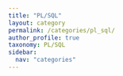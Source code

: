 ```yaml
---
title: "PL/SQL"
layout: category
permalink: /categories/pl_sql/
author_profile: true
taxonomy: PL/SQL
sidebar:
  nav: "categories"
---
```

